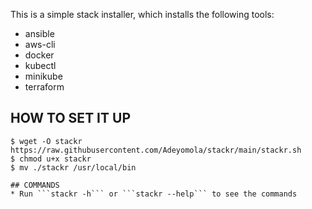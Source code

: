 This is a simple stack installer, which installs the following tools:
* ansible
* aws-cli
* docker
* kubectl
* minikube
* terraform

## HOW TO SET IT UP
```
$ wget -O stackr https://raw.githubusercontent.com/Adeyomola/stackr/main/stackr.sh
$ chmod u+x stackr
$ mv ./stackr /usr/local/bin

## COMMANDS
* Run ```stackr -h``` or ```stackr --help``` to see the commands
